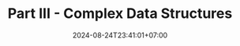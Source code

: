 ---
weight: 1700
title: "Part III - Complex Data Structures"
description: ""
icon: "article"
date: "2024-08-24T23:41:01+07:00"
lastmod: "2024-08-24T23:41:01+07:00"
draft: false
toc: true
---